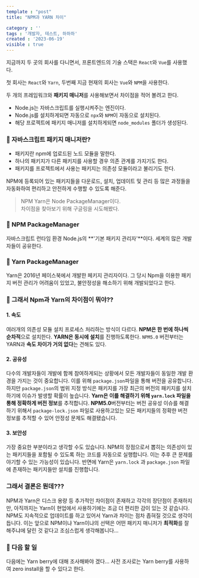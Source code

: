 ```yaml
---
template : "post"
title: "NPM과 YARN 차이"

category : ''
tags : '개발자, 테스트, 하하하'
created : '2023-06-19'
visible : true
---
```


지금까지 두 곳의 회사를 다니면서, 프론트엔드의 기술 스택은 `React`와 `Vue`를 사용했다.

첫 회사는 `React`와 `Yarn`, 두번째 지금 현재의 회사는 `Vue`와 `NPM`을 사용한다.

두 개의 프레임워크와 **패키지 매니저**를 사용해보면서 차이점을 적어 볼려고 한다.
* Node.js는 자바스크립트를 실행시켜주는 엔진이다.
* Node.js를 설치하게되면 자동으로 `npx`와 `NPM`이 자동으로 설치된다.
* 해당 프로젝트에 패키지 매니저를 설치하게되면 `node_modules` 폴더가  생성된다.

### 📌 자바스크립트 패키지 매니저란?
* 패키지란 npm에 업로드된 노드 모듈을 말한다.
* 하나의 패키지가 다른 패키지를 사용할 경우 의존 관계를 가지기도 한다.
* 패키지를 프로젝트에서 사용는 패키지는 의존성 모듈이라고 불리기도 한다.

NPM에 등록되어 있는 패키지들을 다운로드, 설치, 업데이트 및 관리 등 많은 과정들을 자동화하여 편리하고 안전하게 수행할 수 있도록 해준다.

>NPM Yarn은 Node PackageManager이다. </br> 차이점을 찾아보기 위해 구글링을 시도해봤다.

### 📌 NPM PackageManager
자바스크립트 런타임 환경 Node.js의 **'기본 패키지 관리자'**이다. 세계의 많은 개발자들이 공유한다. 

### 📌 Yarn PackageManager
Yarn은 2016년 페이스북에서 개발한 페키지 관리자이다. 그 당시 Npm을 이용한 패키지 버전 관리가 어려움이 있었고, 불안정성을 해소하기 위해 개발되었다고 한다. 

### 📌 그래서 Npm과 Yarn의 차이점이 뭐야??


#### 1. 속도
여러개의 의존성 모듈 설치 프로세스 처리하는 방식이 다르다. 
**NPM은 한 번에 하나씩 순차적**으로 설치한다. 
**YARN은 동시에 설치**를 진행하도록한다.
`NPM5.0` 버전부터는 YARN과 **속도 차이가 거의 없다**는 견해도 있다.

#### 2. 공유성
다수의 개발자들이 개발에 함께 참여하게되는 상황에서 모든 개발자들이 동일한 개발 환경을 가지는 것이 중요합니다.
이를 위해 `package.json`파일을 통해 버전을 공유합니다. 
하지만 `package.json`의 범위 지정 방식은 패키지를 가장 최근의 버전의 패키지를 설치하기에 이슈가 발생할 확률이 높습니다.
**Yarn은 이를 해결하기 위해 `yarn.lock` 파일을 통해 정확하게 버전 정보**를 추적합니다.
**NPM5.0**버전부터는 버전 공유성 이슈를 해결하기 위해서 `package-lock.json` 파일로 사용하고있는 모든 패키지들의 정확한 버전 정보를 추적할 수 있어 안정성 문제도 해결됐습니다.

#### 3. 보안성
가장 중요한 부분이라고 생각할 수도 있습니다. NPM의 장점으로서 뽑히는 의존성이 있는 패키지들을 포함될 수 있도록 하는 코드를 자동으로 실행합니다.
이는 추후 큰 문제를 야기할 수 있는 가능성이 있습니다.
반면에 Yarn은 `yarn.lock` 과 `package.json` 파일에 존재하는 패키지들만 설치를 진행합니다.

### 그래서 결론은 뭔데???
NPM과 Yarn은 디스크 용량 등 추가적인 차이점이 존재하고 각각의 장단점이 존재하지만, 아직까지는 Yarn이 현업에서 사용하기에는 조금 더 편리한 감이 있는 것 같습니다.
NPM도 지속적으로 업데이트를 하고 있어서 Yarn과 차이는 점차 좁혀질 것으로 생각이 듭니다.
이는 앞으로 NPM이냐 Yarn이냐의 선택은 어떤 패키지 매니저가 **최적화**를 잘해주냐에 달린 것 같다고 조심스럽게 생각해봅니다...

### 📌 다음 할 일
다음에는 Yarn berry에 대해 조사해봐야 겠다...
사전 조사로는 Yarn berry를 사용하여 zero install을 할 수 있다고 한다.